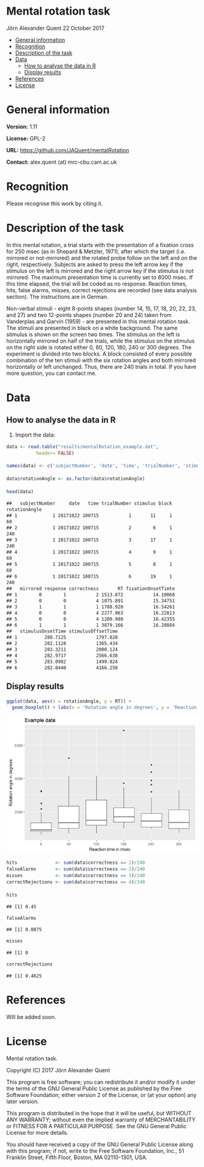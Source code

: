 Mental rotation task
================
Jörn Alexander Quent
22 October 2017

-   [General information](#general-information)
-   [Recognition](#recognition)
-   [Description of the task](#description-of-the-task)
-   [Data](#data)
    -   [How to analyse the data in R](#how-to-analyse-the-data-in-r)
    -   [Display results](#display-results)
-   [References](#references)
-   [License](#license)

General information
===================

**Version:** 1.11

**License:** GPL-2

**URL:** <https://github.com/JAQuent/mentalRotation>

**Contact:** alex.quent (at) mrc-cbu.cam.ac.uk

Recognition
===========

Please recognise this work by citing it.

Description of the task
=======================

In this mental rotation, a trial starts with the presentation of a fixation cross for 250 msec (as in Shepard & Metzler, 1971), after which the target (i.e. mirrored or not-mirrored) and the rotated probe follow on the left and on the right, respectively. Subjects are asked to press the left arrow key if the stimulus on the left is mirrored and the right arrow key if the stimulus is not mirrored. The maximum presentation time is currently set to 8000 msec. If this time elapsed, the trial will be coded as no response. Reaction times, hits, false alarms, misses, correct rejections are recorded (see data analysis section). The instructions are in German.

Non-verbal stimuli - eight 8-points shapes (number 14, 15, 17, 18, 20, 22, 23, and 27) and two 12-points shapes (number 20 and 24) taken from Vanderplas and Garvin (1959) - are presented in this mental rotation task. The stimuli are presented in black on a white background. The same stimulus is shown on the screen two times. The stimulus on the left is horizontally mirrored on half of the trials, while the stimulus on the stimulus on the right side is rotated either 0, 60, 120, 180, 240 or 300 degrees. The experiment is divided into two blocks. A block consisted of every possible combination of the ten stimuli with the six rotation angles and both mirrored horizontally or left unchanged. Thus, there are 240 trials in total. If you have more question, you can contact me.

Data
====

How to analyse the data in R
----------------------------

1.  Import the data:

``` r
data <- read.table("results/mentalRotation_example.dat", 
           header= FALSE)

names(data) <- c('subjectNumber', 'date', 'time', 'trialNumber', 'stimulus', 'block', 'rotationAngle', 'mirrored', 'response', 'correctness', 'RT', 'fixationOnsetTimte','stimulusOnsetTime', 'stimulusOffsetTime')

data$rotationAngle <- as.factor(data$rotationAngle)

head(data)
```

    ##   subjectNumber     date   time trialNumber stimulus block rotationAngle
    ## 1             1 20171022 100715           1       11     1            60
    ## 2             1 20171022 100715           2        6     1           240
    ## 3             1 20171022 100715           3       17     1           240
    ## 4             1 20171022 100715           4        9     1            60
    ## 5             1 20171022 100715           5        8     1            60
    ## 6             1 20171022 100715           6       19     1           240
    ##   mirrored response correctness       RT fixationOnsetTimte
    ## 1        0        1           2 1513.872           14.10068
    ## 2        0        0           4 1075.891           15.34751
    ## 3        1        1           1 1708.920           16.54261
    ## 4        0        0           4 2277.963           16.22813
    ## 5        0        0           4 1200.980           16.42355
    ## 6        1        1           1 3879.166           16.20884
    ##   stimulusOnsetTime stimulusOffsetTime
    ## 1          280.7125           1797.828
    ## 2          282.1128           1365.434
    ## 3          283.3211           2000.124
    ## 4          282.9717           2566.638
    ## 5          283.0982           1499.824
    ## 6          282.8440           4166.258

Display results
---------------

``` r
ggplot(data, aes(x = rotationAngle, y = RT)) + 
  geom_boxplot() + labs(x = 'Rotation angle in degrees', y = 'Reaction time in msec', title = 'Example data')
```

![](README_files/figure-markdown_github/unnamed-chunk-2-1.png)

``` r
hits              <- sum(data$correctness == 1)/240
falseAlarms       <- sum(data$correctness == 2)/240
misses            <- sum(data$correctness == 3)/240
correctRejections <- sum(data$correctness == 4)/240

hits
```

    ## [1] 0.45

``` r
falseAlarms
```

    ## [1] 0.0875

``` r
misses
```

    ## [1] 0

``` r
correctRejections
```

    ## [1] 0.4625

References
==========

Will be added soon.

License
=======

Mental rotation task.

Copyright (C) 2017 Jörn Alexander Quent

This program is free software; you can redistribute it and/or modify it under the terms of the GNU General Public License as published by the Free Software Foundation; either version 2 of the License, or (at your option) any later version.

This program is distributed in the hope that it will be useful, but WITHOUT ANY WARRANTY; without even the implied warranty of MERCHANTABILITY or FITNESS FOR A PARTICULAR PURPOSE. See the GNU General Public License for more details.

You should have received a copy of the GNU General Public License along with this program; if not, write to the Free Software Foundation, Inc., 51 Franklin Street, Fifth Floor, Boston, MA 02110-1301, USA.
